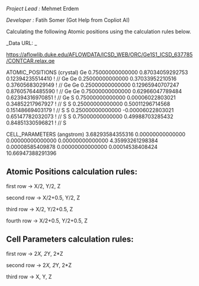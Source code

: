 _Project Lead :_ Mehmet Erdem

_Developer    :_ Fatih Somer (Got Help from Copliot AI)

Calculating the following Atomic positions using the calculation rules below.


_Data URL: _

https://aflowlib.duke.edu/AFLOWDATA/ICSD_WEB/ORC/Ge1S1_ICSD_637785/CONTCAR.relax.qe



ATOMIC_POSITIONS (crystal)
  Ge      0.75000000000000   0.87034059292753   0.12394235514410  ! // Ge 
  Ge      0.25000000000000   0.37033952210516   0.37605683029149  ! // Ge 
  Ge      0.25000000000000   0.12965940707247   0.87605764485590  ! // Ge 
  Ge      0.75000000000000   0.62966047789484   0.62394316970851  ! // Ge 
  S       0.75000000000000   0.00006022803021   0.34852217967927  ! // S 
  S       0.25000000000000   0.50011296714568   0.15148669403179  ! // S 
  S       0.25000000000000  -0.00006022803021   0.65147782032073  ! // S 
  S       0.75000000000000   0.49988703285432   0.84851330596821  ! // S 
  
CELL_PARAMETERS (angstrom)
   3.68293584355316   0.00000000000000   0.00000000000000
   0.00000000000000   4.35993261298384   0.00008585409878
   0.00000000000000   0.00014538408424  10.66947388291396



Atomic Positions calculation rules:
--------------------------------------

first row  -> X/2, Y/2, Z

second row -> X/2+0.5, Y/2, Z

third row  -> X/2, Y/2+0.5, Z

fourth row -> X/2+0.5, Y/2+0.5, Z



Cell Parameters calculation rules:
--------------------------------------

first row  -> 2*X, 2*Y, 2*Z

second row -> 2*X, 2*Y, 2*Z

third row  -> X, Y, Z
